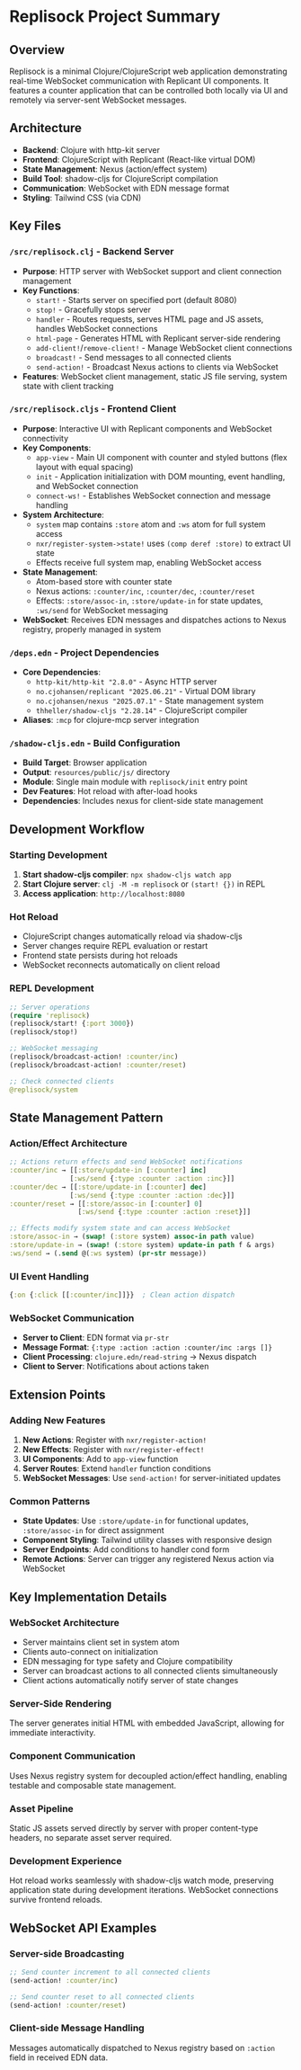 # Replisock Project Summary

## Overview
Replisock is a minimal Clojure/ClojureScript web application demonstrating real-time WebSocket communication with Replicant UI components. It features a counter application that can be controlled both locally via UI and remotely via server-sent WebSocket messages.

## Architecture
- **Backend**: Clojure with http-kit server
- **Frontend**: ClojureScript with Replicant (React-like virtual DOM)
- **State Management**: Nexus (action/effect system)
- **Build Tool**: shadow-cljs for ClojureScript compilation
- **Communication**: WebSocket with EDN message format
- **Styling**: Tailwind CSS (via CDN)

## Key Files

### `/src/replisock.clj` - Backend Server
- **Purpose**: HTTP server with WebSocket support and client connection management
- **Key Functions**:
  - `start!` - Starts server on specified port (default 8080)
  - `stop!` - Gracefully stops server
  - `handler` - Routes requests, serves HTML page and JS assets, handles WebSocket connections
  - `html-page` - Generates HTML with Replicant server-side rendering
  - `add-client!`/`remove-client!` - Manage WebSocket client connections
  - `broadcast!` - Send messages to all connected clients
  - `send-action!` - Broadcast Nexus actions to clients via WebSocket
- **Features**: WebSocket client management, static JS file serving, system state with client tracking

### `/src/replisock.cljs` - Frontend Client
- **Purpose**: Interactive UI with Replicant components and WebSocket connectivity
- **Key Components**:
  - `app-view` - Main UI component with counter and styled buttons (flex layout with equal spacing)
  - `init` - Application initialization with DOM mounting, event handling, and WebSocket connection
  - `connect-ws!` - Establishes WebSocket connection and message handling
- **System Architecture**: 
  - `system` map contains `:store` atom and `:ws` atom for full system access
  - `nxr/register-system->state!` uses `(comp deref :store)` to extract UI state
  - Effects receive full system map, enabling WebSocket access
- **State Management**: 
  - Atom-based store with counter state
  - Nexus actions: `:counter/inc`, `:counter/dec`, `:counter/reset`
  - Effects: `:store/assoc-in`, `:store/update-in` for state updates, `:ws/send` for WebSocket messaging
- **WebSocket**: Receives EDN messages and dispatches actions to Nexus registry, properly managed in system

### `/deps.edn` - Project Dependencies
- **Core Dependencies**:
  - `http-kit/http-kit "2.8.0"` - Async HTTP server
  - `no.cjohansen/replicant "2025.06.21"` - Virtual DOM library
  - `no.cjohansen/nexus "2025.07.1"` - State management system
  - `thheller/shadow-cljs "2.28.14"` - ClojureScript compiler
- **Aliases**: `:mcp` for clojure-mcp server integration

### `/shadow-cljs.edn` - Build Configuration
- **Build Target**: Browser application
- **Output**: `resources/public/js/` directory
- **Module**: Single main module with `replisock/init` entry point
- **Dev Features**: Hot reload with after-load hooks
- **Dependencies**: Includes nexus for client-side state management

## Development Workflow

### Starting Development
1. **Start shadow-cljs compiler**: `npx shadow-cljs watch app`
2. **Start Clojure server**: `clj -M -m replisock` or `(start! {})` in REPL
3. **Access application**: `http://localhost:8080`

### Hot Reload
- ClojureScript changes automatically reload via shadow-cljs
- Server changes require REPL evaluation or restart
- Frontend state persists during hot reloads
- WebSocket reconnects automatically on client reload

### REPL Development

```clojure
;; Server operations
(require 'replisock)
(replisock/start! {:port 3000})
(replisock/stop!)

;; WebSocket messaging
(replisock/broadcast-action! :counter/inc)
(replisock/broadcast-action! :counter/reset)

;; Check connected clients
@replisock/system
```

## State Management Pattern

### Action/Effect Architecture
```clojure
;; Actions return effects and send WebSocket notifications
:counter/inc → [[:store/update-in [:counter] inc]
               [:ws/send {:type :counter :action :inc}]]
:counter/dec → [[:store/update-in [:counter] dec]
               [:ws/send {:type :counter :action :dec}]]
:counter/reset → [[:store/assoc-in [:counter] 0]
                 [:ws/send {:type :counter :action :reset}]]

;; Effects modify system state and can access WebSocket
:store/assoc-in → (swap! (:store system) assoc-in path value)
:store/update-in → (swap! (:store system) update-in path f & args)
:ws/send → (.send @(:ws system) (pr-str message))
```

### UI Event Handling
```clojure
{:on {:click [[:counter/inc]]}}  ; Clean action dispatch
```

### WebSocket Communication
- **Server to Client**: EDN format via `pr-str`
- **Message Format**: `{:type :action :action :counter/inc :args []}`
- **Client Processing**: `clojure.edn/read-string` → Nexus dispatch
- **Client to Server**: Notifications about actions taken

## Extension Points

### Adding New Features
1. **New Actions**: Register with `nxr/register-action!`
2. **New Effects**: Register with `nxr/register-effect!`
3. **UI Components**: Add to `app-view` function
4. **Server Routes**: Extend `handler` function conditions
5. **WebSocket Messages**: Use `send-action!` for server-initiated updates

### Common Patterns
- **State Updates**: Use `:store/update-in` for functional updates, `:store/assoc-in` for direct assignment
- **Component Styling**: Tailwind utility classes with responsive design
- **Server Endpoints**: Add conditions to handler cond form
- **Remote Actions**: Server can trigger any registered Nexus action via WebSocket

## Key Implementation Details

### WebSocket Architecture
- Server maintains client set in system atom
- Clients auto-connect on initialization
- EDN messaging for type safety and Clojure compatibility
- Server can broadcast actions to all connected clients simultaneously
- Client actions automatically notify server of state changes

### Server-Side Rendering
The server generates initial HTML with embedded JavaScript, allowing for immediate interactivity.

### Component Communication
Uses Nexus registry system for decoupled action/effect handling, enabling testable and composable state management.

### Asset Pipeline
Static JS assets served directly by server with proper content-type headers, no separate asset server required.

### Development Experience
Hot reload works seamlessly with shadow-cljs watch mode, preserving application state during development iterations. WebSocket connections survive frontend reloads.

## WebSocket API Examples

### Server-side Broadcasting
```clojure
;; Send counter increment to all connected clients
(send-action! :counter/inc)

;; Send counter reset to all connected clients  
(send-action! :counter/reset)
```

### Client-side Message Handling
Messages automatically dispatched to Nexus registry based on `:action` field in received EDN data.
